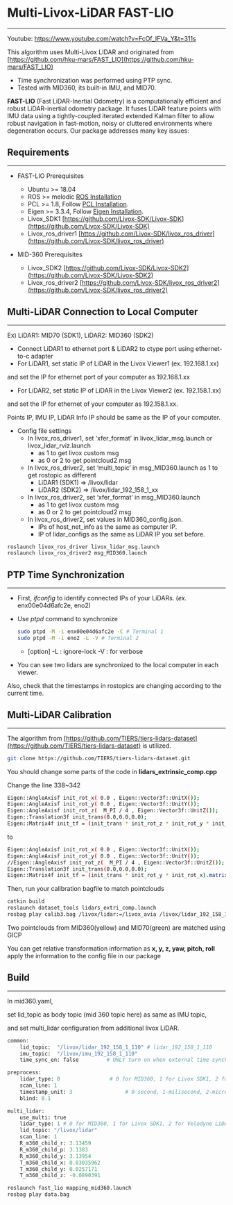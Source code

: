 # Multi-Livox-LiDAR FAST-LIO

---

Youtube: https://www.youtube.com/watch?v=FcOf_IFVa_Y&t=311s    



This algorithm uses Multi-Livox LIDAR and originated from [https://github.com/hku-mars/FAST_LIO](https://github.com/hku-mars/FAST_LIO)

- Time synchronization was performed using PTP sync.
- Tested with MID360, its built-in IMU, and MID70.

**FAST-LIO**
 (Fast LiDAR-Inertial Odometry) is a computationally efficient and robust LiDAR-inertial odometry package. It fuses LiDAR feature points with IMU data using a tightly-coupled iterated extended Kalman filter to allow robust navigation in fast-motion, noisy or cluttered environments where degeneration occurs. Our package addresses many key issues:

## Requirements

---

- FAST-LIO Prerequisites
    - Ubuntu >= 18.04
    - ROS >= melodic [ROS Installation](http://wiki.ros.org/ROS/Installation)
    - PCL >= 1.8, Follow [PCL Installation](http://www.pointclouds.org/downloads/linux.html).
    - Eigen >= 3.3.4, Follow [Eigen Installation](http://eigen.tuxfamily.org/index.php?title=Main_Page).
    - Livox_SDK1 [https://github.com/Livox-SDK/Livox-SDK](https://github.com/Livox-SDK/Livox-SDK)
    - Livox_ros_driver1 [https://github.com/Livox-SDK/livox_ros_driver](https://github.com/Livox-SDK/livox_ros_driver)

- MID-360 Prerequisites
    - Livox_SDK2 [https://github.com/Livox-SDK/Livox-SDK2](https://github.com/Livox-SDK/Livox-SDK2)
    - Livox_ros_driver2 [https://github.com/Livox-SDK/livox_ros_driver2](https://github.com/Livox-SDK/livox_ros_driver2)

## Multi-LiDAR Connection to Local Computer

---

Ex) LiDAR1: MID70 (SDK1), LiDAR2: MID360 (SDK2)

- Connect LiDAR1 to ethernet port & LiDAR2 to ctype port using ethernet-to-c adapter
- For LiDAR1, set static IP of LiDAR in the Livox Viewer1 (ex. 192.168.1.xx)

and set the IP for ethernet port of your computer as 192.168.1.xx

- For LiDAR2, set static IP of LiDAR in the Livox Viewer2 (ex. 192.158.1.xx)

and set the IP for ethernet of your computer as 192.158.1.xx.

Points IP, IMU IP, LiDAR Info IP should be same as the IP of your computer.

- Config file settings
    - In livox_ros_driver1, set ‘xfer_format’ in livox_lidar_msg.launch or livox_lidar_rviz.launch
        - as 1 to get livox custom msg
        - as 0 or 2 to get pointcloud2 msg
    - In livox_ros_driver2, set ‘multi_topic’ in msg_MID360.launch as 1 to get rostopic as different
        - LiDAR1 (SDK1) ⇒ /livox/lidar
        - LiDAR2 (SDK2) ⇒ /livox/lidar_192_158_1_xx
    - In livox_ros_driver2, set ‘xfer_format’ in msg_MID360.launch
        - as 1 to get livox custom msg
        - as 0 or 2 to get pointcloud2 msg
    - In livox_ros_driver2, set values in MID360_config.json.
        - IPs of host_net_info as the same as computer IP.
        - IP of lidar_configs as the same as LiDAR IP you set before.


```bash
roslaunch livox_ros_driver livox_lidar_msg.launch
roslaunch livox_ros_driver2 msg_MID360.launch
```

## PTP Time Synchronization

---

- First, *ifconfig* to identify connected IPs of your LiDARs. (*ex.* enx00e04d6afc2e, eno2)
- Use *ptpd* command to synchronize

    ```bash
    sudo ptpd -M -i enx00e04d6afc2e -C # Terminal 1
    sudo ptpd -M -i eno2 -L -V # Terminal 2
    ```

    - [option]
        -L : ignore-lock
        -V : for verbose

- You can see two lidars are synchronized to the local computer in each viewer.

Also, check that the timestamps in rostopics are changing according to the current time.

## Multi-LiDAR Calibration

---

The algorithm from [https://github.com/TIERS/tiers-lidars-dataset](https://github.com/TIERS/tiers-lidars-dataset) is utilized.

```bash
git clone https://github.com/TIERS/tiers-lidars-dataset.git
```

You should change some parts of the code in **lidars_extrinsic_comp.cpp**

Change the line 338~342

```bash
Eigen::AngleAxisf init_rot_x( 0.0 , Eigen::Vector3f::UnitX());
Eigen::AngleAxisf init_rot_y( 0.0 , Eigen::Vector3f::UnitY());
Eigen::AngleAxisf init_rot_z(  M_PI / 4 , Eigen::Vector3f::UnitZ());
Eigen::Translation3f init_trans(0.0,0.0,0.0);
Eigen::Matrix4f init_tf = (init_trans * init_rot_z * init_rot_y * init_rot_x).matrix();
```

to

```bash
Eigen::AngleAxisf init_rot_x( 0.0 , Eigen::Vector3f::UnitX());
Eigen::AngleAxisf init_rot_y( 0.0 , Eigen::Vector3f::UnitY());
//Eigen::AngleAxisf init_rot_z(  M_PI / 4 , Eigen::Vector3f::UnitZ());
Eigen::Translation3f init_trans(0.0,0.0,0.0);
Eigen::Matrix4f init_tf = (init_trans * init_rot_y * init_rot_x).matrix();
```

Then, run your calibration bagfile to match pointclouds

```bash
catkin build
roslaunch dataset_tools lidars_extri_comp.launch
rosbag play calib3.bag /livox/lidar:=/livox_avia /livox/lidar_192_158_1_110:=/os_cloud_node/points
```

Two pointclouds from MID360(yellow) and MID70(green) are matched using GICP

You can get relative transformation information as **x, y, z, yaw, pitch, roll**
apply the information to the config file in our package

## Build

---

In mid360.yaml,

set lid_topic as body topic (mid 360 topic here) as same as IMU topic,

and set multi_lidar configuration from additional livox LiDAR.

```python
common:
    lid_topic:  "/livox/lidar_192_158_1_110" # lidar_192_158_1_110
    imu_topic:  "/livox/imu_192_158_1_110"
    time_sync_en: false         # ONLY turn on when external time synchronization is really not possible

preprocess:
    lidar_type: 0                # 0 for MID360, 1 for Livox SDK1, 2 for Velodyne LiDAR, 3 for ouster LiDAR,
    scan_line: 1
    timestamp_unit: 3                 # 0-second, 1-milisecond, 2-microsecond, 3-nanosecond.
    blind: 0.1

multi_lidar:
    use_multi: true
    lidar_type: 1 # 0 for MID360, 1 for Livox SDK1, 2 for Velodyne LiDAR, 3 for ouster LiDAR,
    lid_topic: "/livox/lidar"
    scan_line: 1
    R_m360_child_r: 3.13459
    R_m360_child_p: 3.1383
    R_m360_child_y: 3.13954
    T_m360_child_x: 0.03035962
    T_m360_child_y: 0.0257171
    T_m360_child_z: -0.0890391
```

```bash
roslaunch fast_lio mapping_mid360.launch
rosbag play data.bag
```
